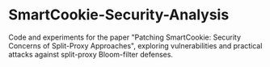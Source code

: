 # SmartCookie-Security-Analysis
Code and experiments for the paper "Patching SmartCookie: Security Concerns of Split-Proxy Approaches", exploring vulnerabilities and practical attacks against split-proxy Bloom-filter defenses.
